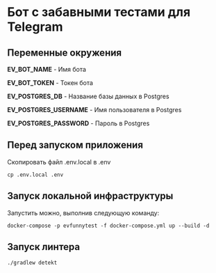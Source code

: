 # Бот с забавными тестами для Telegram

## Переменные окружения

**EV_BOT_NAME** - Имя бота

**EV_BOT_TOKEN** - Токен бота

**EV_POSTGRES_DB** - Название базы данных в Postgres

**EV_POSTGRES_USERNAME** - Имя пользователя в Postgres

**EV_POSTGRES_PASSWORD** - Пароль в Postgres

## Перед запуском приложения

Скопировать файл .env.local в .env

````
cp .env.local .env
````

## Запуск локальной инфраструктуры

Запустить можно, выполнив следующую команду:

````
docker-compose -p evfunnytest -f docker-compose.yml up --build -d
````

## Запуск линтера

````
./gradlew detekt
````